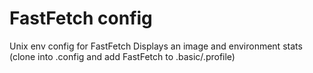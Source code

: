 # FastFetch config
Unix env config for FastFetch
Displays an image and environment stats
(clone into .config and add FastFetch to .basic/.profile)